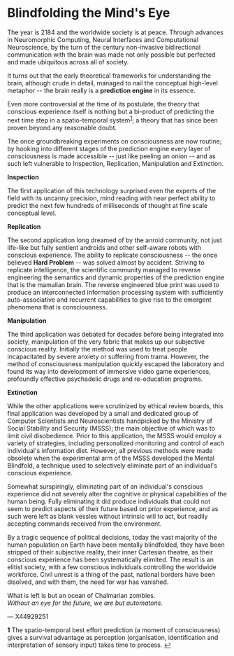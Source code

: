 # Blindfolding the Mind's Eye

The year is 2184 and the worldwide society is at peace. Through advances in Neuromorphic Computing, Neural Interfaces and Computational Neuroscience, by the turn of the century non-invasive bidirectional communication with the brain was made not only possible but perfected and made ubiquitous across all of society.

It turns out that the early theoretical frameworks for understanding the brain, although crude in detail, managed to nail the conceptual high-level metaphor -- the brain really is a **prediction engine** in its essence.

Even more controversial at the time of its postulate, the theory that conscious experience itself is nothing but a bi-product of predicting the next time step in a spatio-temporal system<sup id="anchor1">[1](#footnote1)</sup>; a theory that has since been proven beyond any reasonable doubt.

The once groundbreaking experiments on consciousness are now routine; by hooking into different stages of the prediction engine every layer of consciousness is made accessible -- just like peeling an onion -- and as such left vulnerable to Inspection, Replication, Manipulation and Extinction.

**Inspection**

The first application of this technology surprised even the experts of the field with its uncanny precision, mind reading with near perfect ability to predict the next few hundreds of milliseconds of thought at fine scale conceptual level.

**Replication**

The second application long dreamed of by the anroid community, not just life-like but fully sentient androids and other self-aware robots with conscious experience. The ability to replicate consciousness -- the once believed **Hard Problem** -- was solved almost by accident. Striving to replicate intelligence, the scientific community managed to reverse engineering the semantics and dynamic properties of the prediction engine that is the mamalian brain. The reverse engineered blue print was used to produce an interconnected information processing system with sufficiently auto-associative and recurrent capabilities to give rise to the emergent phenomena that is consciousness.

**Manipulation**

The third application was debated for decades before being integrated into society, manipulation of the very fabric that makes up our subjective conscious reality. Initially the method was used to treat people incapacitated by severe anxiety or suffering from trama. However, the method of consciousness manipulation quickly escaped the laboratory and found its way into development of immersive video game experiences, profoundly effective psychadelic drugs and re-education programs.

**Extinction**

While the other applications were scrutinized by ethical review boards, this final application was developed by a small and dedicated group of Computer Scientists and Neuroscientists handpicked by the Ministry of Social Stability and Security (MSSS); the main objective of which was to limit civil disobedience. Prior to this application, the MSSS would employ a variety of strategies, including personalized monitoring and control of each individual's information diet. However, all previous methods were made obsolete when the experimental arm of the MSSS developed the Mental Blindfold, a technique used to selectively eliminate part of an individual's conscious experience.

Somewhat surspiringly, eliminating part of an individual's conscious experience did not severely alter the cognitive or physical capabilities of the human being. Fully eliminating it did produce individuals that could not seem to predict aspects of their future based on prior experience, and as such were left as blank vessles without intrinsic will to act, but readily accepting commands received from the environment.

By a tragic sequence of political decisions, today the vast majority of the human population on Earth have been mentally blindfolded, they have been stripped of their subjective reality, their inner Cartesian theatre, as their conscious experience has been systematically elimited. The result is an elitist society, with a few conscious individuals controlling the worldwide workforce. Civil unrest is a thing of the past, national borders have been disolved, and with them, the need for war has vanished.

What is left is but an ocean of Chalmarian zombies. <br>
*Without an eye for the future, we are but automatons.*

— X44929251

<b id="footnote1">1</b> The spatio-temporal best effort prediction (a moment of consciousness) gives a survival advantage as perception (organisation, identification and interpretation of sensory input) takes time to process. [↩](#anchor1)
